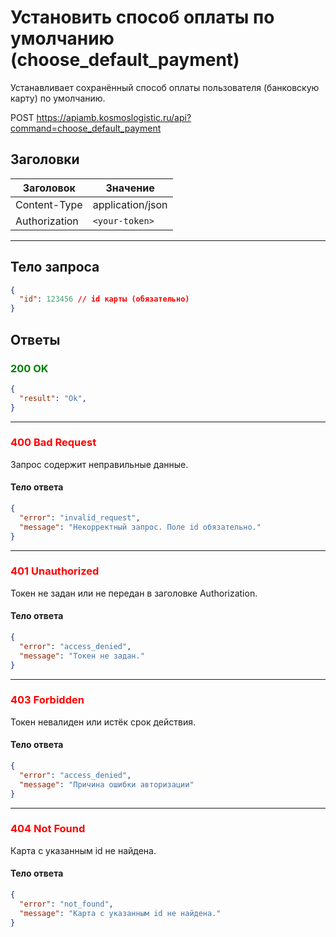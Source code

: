 # Установить способ оплаты по умолчанию (choose_default_payment)

Устанавливает сохранённый способ оплаты пользователя (банковскую карту) по умолчанию.

POST https://apiamb.kosmoslogistic.ru/api?command=choose_default_payment

## Заголовки

| Заголовок     | Значение         |
|---------------|------------------|
| Content-Type  | application/json |
| Authorization | `<your-token>`   |

---

## Тело запроса

```json
{
  "id": 123456 // id карты (обязательно)
}
```

## Ответы

### <span style="color: green;">200 OK</span>

```json
{
  "result": "Ok",
}
```

---

### <span style="color: red;">400 Bad Request</span>
Запрос содержит неправильные данные.
#### Тело ответа
```json
{
  "error": "invalid_request",
  "message": "Некорректный запрос. Поле id обязательно."
}
```

---

### <span style="color: red;">401 Unauthorized</span>
Токен не задан или не передан в заголовке Authorization.
#### Тело ответа
```json
{
  "error": "access_denied",
  "message": "Токен не задан."
}
```

---

### <span style="color: red;">403 Forbidden</span>
Токен невалиден или истёк срок действия.
#### Тело ответа
```json
{
  "error": "access_denied",
  "message": "Причина ошибки авторизации"
}
```

---

### <span style="color: red;">404 Not Found</span>
Карта с указанным id не найдена.
#### Тело ответа
```json
{
  "error": "not_found",
  "message": "Карта с указанным id не найдена."
}
```